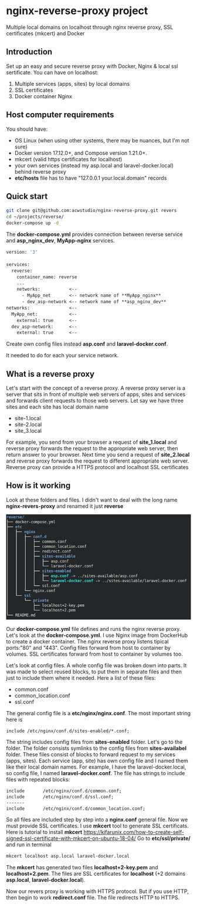 # nginx-reverse-proxy project
Multiple local domains on localhost through nginx reverse proxy, SSL certificates (mkcert) and Docker
## Introduction
Set up an easy and secure reverse proxy with Docker, Nginx & local ssl sertificate.
You can have on localhost:
1. Multiple services (apps, sites) by local domains
2. SSL certificates 
3. Docker container Nginx
## Host computer requirements
You should have:
- OS Linux (when using other systems, there may be nuances, but I'm not sure)
- Docker version 17.12.0+, and Compose version 1.21.0+.
- mkcert (valid https certificates for localhost)
- your own services (instead my asp.local and laravel-docker.local) behind reverse proxy
- **etc/hosts** file has to have "127.0.0.1  your.local.domain" records
## Quick start
```bash
git clone git@github.com:acwstudio/nginx-reverse-proxy.git revers
cd ~/projects/reverse/
docker-compose up -d
```
The **docker-compose.yml** provides connection between reverse service and **asp_nginx_dev**, **MyApp-nginx**
services.
```dockerfile
version: '3'

services:
  reverse:
    container_name: reverse
    ...
    networks:           <--
      - MyApp_net       <-- network name of **MyApp_nginx**
      - dev_asp-network <-- network name of **asp_nginx_dev**
networks:               <--
  MyApp_net:            <--
    external: true      <--
  dev_asp-network:      <--
    external: true      <--
```
Create own config files instead **asp.conf** and **laravel-docker.conf**.

It needed to do for each your service network.
## What is a reverse proxy
Let's start with the concept of a reverse proxy. A reverse proxy server is a server that sits in front 
of multiple web servers of apps, sites and services and forwards client requests to those web servers. Let say
we have three sites and each site has local domain name 
- site-1.local 
- site-2.local 
- site_3.local

For example, you send from your browser a request of **site_1.local** and reverse proxy forwards the request to 
the appropriate web server, then return answer to your browser. Next time you send a request of 
**site_2.local** and reverse proxy forwards the request to different appropriate web server. Reverse proxy can 
provide a HTTPS protocol and localhost SSL certificates

## How is it working
Look at these folders and files. I didn't want to deal with the long name **nginx-revers-proxy** and renamed it 
just **reverse**

![revers](https://github.com/acwstudio/nginx-reverse-proxy/blob/master/nginx-reverse-proxy.png?raw=true)

Our **docker-compose.yml** file defines and runs the nginx reverse proxy. Let's look at the 
**docker-compose.yml**. I use Nginx image from DockerHub to create a docker container. The nginx reverse proxy
listens tipical ports:"80" and "443". Config files forward from host to container by volumes. SSL certificates 
forward from host to container by volumes too.

Let's look at config files. A whole config file was broken down into parts. It was made to select reused 
blocks, to put them in separate files and then just to include them where it needed. Here a list of these 
files:

- common.conf
- common_location.conf
- ssl.conf

The general config file is a **etc/nginx/nginx.conf**. The most important string here is 
```nginx
include /etc/nginx/conf.d/sites-enabled/*.conf;
```
The string includes config files from **sites-enabled** folder. Let's go to the folder. The folder consists
symlinks to the config files from **sites-availabel** folder. These files consist of blocks to forward request 
to my services (apps, sites). Each service (app, site) has own config file and I named them like their local 
domain names. For example, I have the laravel-docker.local, so config file, I named **laravel-docker.conf**.
The file has strings to include files with repeated blocks:
```nginx
include       /etc/nginx/conf.d/common.conf;
include       /etc/nginx/conf.d/ssl.conf;
-------
include       /etc/nginx/conf.d/common_location.conf;
``` 
So all files are included step by step into a **nginx.conf** general file. Now we must provide SSL certificates.
I use **mkcert** tool to generate SSL certificats. Here is tutorial to install **mkcert** 
https://kifarunix.com/how-to-create-self-signed-ssl-certificate-with-mkcert-on-ubuntu-18-04/
Go to **etc/ssl/private/** and run in terminal
```bash
mkcert localhost asp.local laravel-docker.local
```
The **mkcert** has generated two files **localhost+2-key.pem** and **localhost+2.pem**. The files are SSL 
certificates for **localhost** (+2 domains **asp.local**, **laravel-docker.local**).

Now our revers proxy is working with HTTPS protocol. But if you use HTTP, then begin to work **redirect.conf** 
file. The file redirects HTTP to HTTPS.